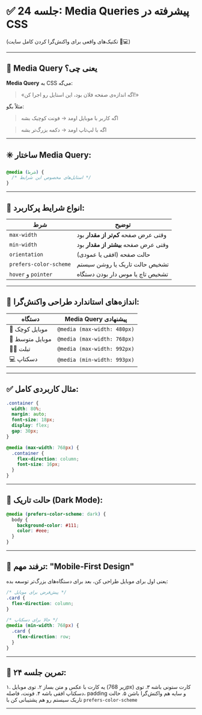# ✅ جلسه 24: Media Queries پیشرفته در CSS

(تکنیک‌های واقعی برای واکنش‌گرا کردن کامل سایت 📱💻)

---

## 🧠 Media Query یعنی چی؟

**Media Query** به CSS می‌گه:

> «اگه اندازه‌ی صفحه فلان بود، این استایل رو اجرا کن!»

مثلاً بگو:

> اگه کاربر با موبایل اومد → فونت کوچیک بشه

> اگه با لپ‌تاپ اومد → دکمه بزرگ‌تر بشه

---

## ✳️ ساختار Media Query:

```css
@media (شرط) {
  /* استایل‌های مخصوص این شرایط */
}
```

---

## 🎯 انواع شرایط پرکاربرد:

| شرط                    | توضیح                                |
| ---------------------- | ------------------------------------ |
| `max-width`            | وقتی عرض صفحه **کم‌تر از مقدار** بود |
| `min-width`            | وقتی عرض صفحه **بیشتر از مقدار** بود |
| `orientation`          | حالت صفحه (افقی یا عمودی)            |
| `prefers-color-scheme` | تشخیص حالت تاریک یا روشن سیستم       |
| `hover` و `pointer`    | تشخیص تاچ یا موس دار بودن دستگاه     |

---

## 📏 اندازه‌های استاندارد طراحی واکنش‌گرا:

| دستگاه          | Media Query پیشنهادی        |
| --------------- | --------------------------- |
| 📱 موبایل کوچک  | `@media (max-width: 480px)` |
| 📱 موبایل متوسط | `@media (max-width: 768px)` |
| 📱📲 تبلت       | `@media (max-width: 992px)` |
| 💻 دسکتاپ       | `@media (min-width: 993px)` |

---

## ✅ مثال کاربردی کامل:

```css
.container {
  width: 80%;
  margin: auto;
  font-size: 18px;
  display: flex;
  gap: 30px;
}

@media (max-width: 768px) {
  .container {
    flex-direction: column;
    font-size: 16px;
  }
}
```

---

## 🌙 حالت تاریک (Dark Mode):

```css
@media (prefers-color-scheme: dark) {
  body {
    background-color: #111;
    color: #eee;
  }
}
```

---

## 🧠 ترفند مهم: "Mobile-First Design"

یعنی اول برای موبایل طراحی کن، بعد برای دستگاه‌های بزرگ‌تر توسعه بده:

```css
/* پیش‌فرض برای موبایل */
.card {
  flex-direction: column;
}

/* حالا برای دسکتاپ */
@media (min-width: 768px) {
  .card {
    flex-direction: row;
  }
}
```

---

## 📝 تمرین جلسه ۲۴:

۱. یه کارت با عکس و متن بساز
۲. توی موبایل (زیر 768px) کارت ستونی باشه
۳. توی دسکتاپ افقی باشه
۴. فونت، فاصله، padding و سایه هم واکنش‌گرا باشن
۵. حالت تاریک سیستم رو هم پشتیبانی کن با `prefers-color-scheme`

---
